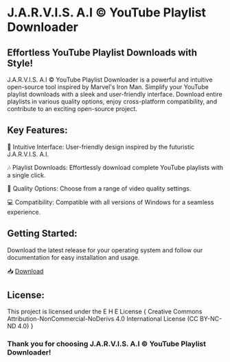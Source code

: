 # J.A.R.V.I.S. A.I © YouTube Playlist Downloader

## Effortless YouTube Playlist Downloads with Style!

J.A.R.V.I.S. A.I © YouTube Playlist Downloader is a powerful and intuitive open-source tool inspired by Marvel's Iron Man. Simplify your YouTube playlist downloads with a sleek and user-friendly interface. Download entire playlists in various quality options, enjoy cross-platform compatibility, and contribute to an exciting open-source project.

## Key Features:

🚀 Intuitive Interface: User-friendly design inspired by the futuristic J.A.R.V.I.S. A.I.

🎶 Playlist Downloads: Effortlessly download complete YouTube playlists with a single click.

🌈 Quality Options: Choose from a range of video quality settings.

💻 Compatibility: Compatible with all versions of Windows for a seamless experience.

## Getting Started:
Download the latest release for your operating system and follow our documentation for easy installation and usage.

📥 [Download](https://github.com/Emad-Programmer/J.A.R.V.I.S._A.I_YouTube_Playlist_Downloader/releases)

## License:

This project is licensed under the E H E License { Creative Commons Attribution-NonCommercial-NoDerivs 4.0 International License (CC BY-NC-ND 4.0) }

### Thank you for choosing J.A.R.V.I.S. A.I © YouTube Playlist Downloader!
